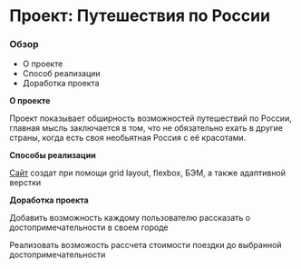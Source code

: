 # Проект: Путешествия по России

### Обзор

* О проекте
* Способ реализации
* Доработка проекта 

**О проекте**

Проект показывает обширность возможностей путешествий по России, главная мысль заключается в том, что не обязательно ехать в другие страны, когда есть своя необьятная Россия с её красотами.  

**Способы реализации** 

[Сайт](https://pagg16.github.io/russian-travel/) создат при помощи grid layout, flexbox, БЭМ, а также адаптивной верстки 

**Доработка проекта**

Добавить возможность каждому пользователю рассказать о достопримечательности в своем городе

Реализовать возможость рассчета стоимости поездки до выбранной достопримечательности


